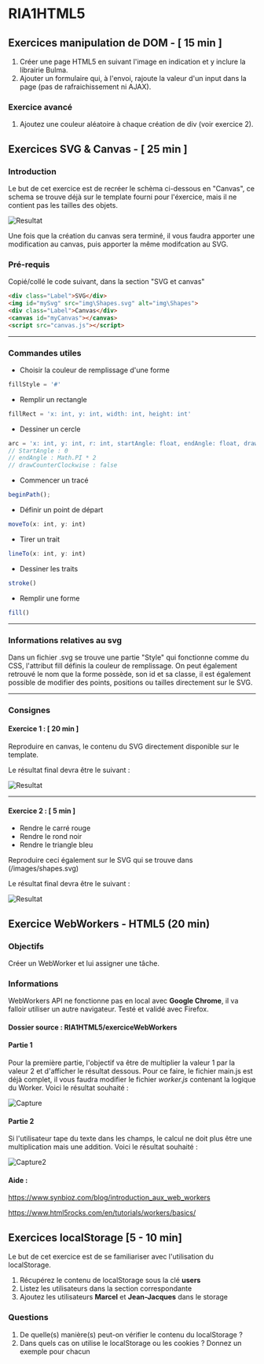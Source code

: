 # RIA1HTML5

## Exercices manipulation de DOM - [ 15 min ]

1. Créer une page HTML5 en suivant l'image en indication et y inclure la librairie Bulma.
2. Ajouter un formulaire qui, à l'envoi, rajoute la valeur d'un input dans la page (pas de rafraichissement ni AJAX).

### Exercice avancé
1. Ajoutez une couleur aléatoire à chaque création de div (voir exercice 2).

## Exercices SVG & Canvas - [ 25 min ]

### Introduction

Le but de cet exercice est de recréer le schèma ci-dessous en "Canvas", ce schema se trouve déjà sur le template fourni pour l'éxercice, mais il ne contient pas les tailles des objets.

![Resultat](./data-help/ShapesPX.jpg "Introduction")

Une fois que la création du canvas sera terminé, il vous faudra apporter une modification au canvas, puis apporter la même modifcation au SVG.



### Pré-requis 

Copié/collé le code suivant, dans la section "SVG et canvas"

```html
<div class="Label">SVG</div>
<img id="mySvg" src="img\Shapes.svg" alt="img\Shapes">
<div class="Label">Canvas</div>
<canvas id="myCanvas"></canvas>
<script src="canvas.js"></script>
```



---

### Commandes utiles

- Choisir la couleur de remplissage d'une forme

```javascript
fillStyle = '#'
```

- Remplir un rectangle

```javascript
fillRect = 'x: int, y: int, width: int, height: int'
```

- Dessiner un cercle

```javascript
arc = 'x: int, y: int, r: int, startAngle: float, endAngle: float, drawCounterClockwise: bool'
// StartAngle : 0 
// endAngle : Math.PI * 2
// drawCounterClockwise : false
```

- Commencer un tracé

```javascript
beginPath();
```

- Définir un point de départ

```javascript
moveTo(x: int, y: int)
```

- Tirer un trait

```javascript
lineTo(x: int, y: int)
```

- Dessiner les traits

```javascript
stroke()
```

- Remplir une forme

```javascript
fill()
```

---

### Informations relatives au svg 

Dans un fichier .svg se trouve une partie "Style" qui fonctionne comme du CSS, l'attribut fill définis la couleur de remplissage. On peut également retrouvé le nom que la forme possède, son id et sa classe, il est également possible de modifier des points, positions ou tailles directement sur le SVG.

---

### Consignes

#### Exercice 1 : [ 20 min ]

Reproduire en canvas, le contenu du SVG directement disponible sur le template.

Le résultat final devra être le suivant : 

![Resultat](./data-help/Result1.PNG "Premier resultat")

---

#### Exercice 2 : [ 5 min ]

- Rendre le carré rouge
- Rendre le rond noir
- Rendre le triangle bleu

Reproduire ceci également sur le SVG qui se trouve dans (/images/shapes.svg)

Le résultat final devra être le suivant : 

![Resultat](./data-help/Result2.PNG "Deuxieme resultat")

## Exercice WebWorkers - HTML5 (20 min)

### Objectifs

Créer un WebWorker et lui assigner une tâche.

### Informations

WebWorkers API ne fonctionne pas en local avec **Google Chrome**, il va falloir utiliser un autre navigateur. Testé et validé avec Firefox.

#### Dossier source : RIA1HTML5/exerciceWebWorkers

#### Partie 1

Pour la première partie, l'objectif va être de multiplier la valeur 1 par la valeur 2 et d'afficher le résultat dessous. Pour ce faire, le fichier main.js est déjà complet, il vous faudra modifier le fichier *worker.js* contenant la logique du Worker. Voici le résultat souhaité :

![Capture](./img-readme01.PNG)

#### Partie 2

Si l'utilisateur tape du texte dans les champs, le calcul ne doit plus être une multiplication mais une addition. Voici le résultat souhaité : 

![Capture2](./img-readme02.PNG)

#### Aide : 

https://www.synbioz.com/blog/introduction_aux_web_workers

https://www.html5rocks.com/en/tutorials/workers/basics/

## Exercices localStorage [5 - 10 min]

Le but de cet exercice est de se familiariser avec l'utilisation du localStorage.

1. Récupérez le contenu de localStorage sous la clé **users**
2. Listez les utilisateurs dans la section correspondante
3. Ajoutez les utilisateurs **Marcel** et **Jean-Jacques** dans le storage

### Questions 

1. De quelle(s) manière(s) peut-on vérifier le contenu du localStorage ?
2. Dans quels cas on utilise le localStorage ou les cookies ? Donnez un exemple pour chacun
